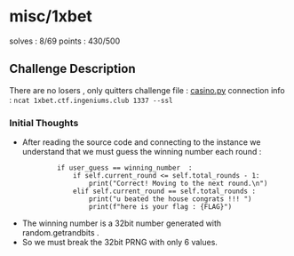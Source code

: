 # **misc/1xbet**
solves : 8/69
points : 430/500

## **Challenge Description**

There are no losers , only quitters
challenge file : [casino.py](files/casino.py)
connection info : `ncat 1xbet.ctf.ingeniums.club 1337 --ssl`

### Initial Thoughts

+ After reading the source code and connecting to the instance we understand that we must guess the winning number each round :
```
            if user_guess == winning_number  :
                if self.current_round <= self.total_rounds - 1:
                    print("Correct! Moving to the next round.\n")
                elif self.current_round == self.total_rounds :
                    print("u beated the house congrats !!! ")
                    print(f"here is your flag : {FLAG}")
```
+ The winning number is a 32bit number generated with random.getrandbits .
+ So we must break the 32bit PRNG with only 6 values.


